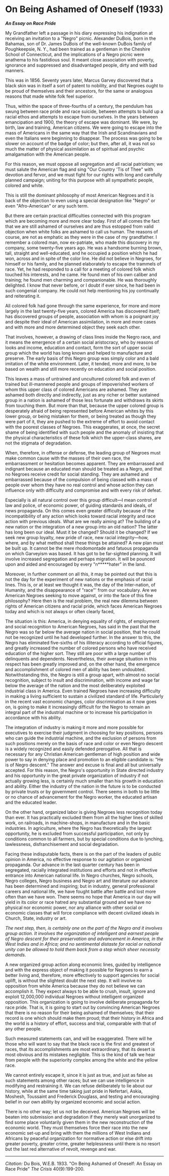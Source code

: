 <!--
title:   On Being Ashamed of Oneself
author:  Du Bois, W.E.B.
journal: The Crisis
year:    1933
volume:  40
issue:   9
pages:   199-200
-->
# On Being Ashamed of Oneself (1933)

 ***An Essay on Race Pride***

My Grandfather left a passage in his diary expressing his indignation at receiving an invitation to a "Negro" picnic. Alexander DuBois, born in the Bahamas, son of Dr. James DuBois of the well-known DuBois family of Poughkeepsie, N. Y., had been trained as a gentleman in the Cheshire School of Connecticut, and the implications of a Negro picnic were anathema to his fastidious soul. It meant close association with poverty, ignorance and suppressed and disadvantaged people, dirty and with bad manners.

This was in 1856. Seventy years later, Marcus Garvey discovered that a black skin was in itself a sort of patent to nobility, and that Negroes ought to be proud of themselves and their ancestors, for the same or analogous reasons that made white folk feel superior.

Thus, within the space of three-fourths of a century, the pendulum has swung between race pride and race suicide, between attempts to build up a racial ethos and attempts to escape from ourselves. In the years between emancipation and 1900, the theory of escape was dominant. We were, by birth, law and training, American citizens. We were going to escape into the mass of Americans in the same way that the Irish and Scandinavians and even the Italians were beginning to disappear. The process was going to be slower on account of the badge of color; but then, after all, it was not so much the matter of physical assimilation as of spiritual and psychic amalgamation with the American people.

For this reason, we must oppose all segregation and all racial patriotism; we must salute the American flag and sing "Our Country 'Tis of Thee" with devotion and fervor, and we must fight for our rights with long and carefully planned campaign; uniting for this purpose with all sympathetic people, colored and white.

This is still the dominant philosophy of most American Negroes and it is back of the objection to even using a special designation like "Negro" or even "Afro-American" or any such term.

But there are certain practical difficulties connected with this program which are becoming more and more clear today. First of all comes the fact that we are still ashamed of ourselves and are thus estopped from valid objection when white folks are ashamed
 to call us human. The reasons of course, are not as emphatic as they were in the case of my grandfather. I remember a colored man, now ex-patriate, who made this discovery in my company, some twenty-five years ago. He was a handsome burning brown, tall, straight and well-educated, and he occupied a position which he had won, across and in spite of the color line. He did not believe in Negroes, for himself or his family, and he planned elaborately to escape the trammels of race. Yet, he had responded to a call for a meeting of colored folk which touched his interests, and he came. He found men of his own caliber and training; he found men charming and companionable. He was thoroughly delighted. I know that never before, or I doubt if ever since, he had been in such congenial company. He could not help mentioning his joy continually and reiterating it.

All colored folk had gone through the same experience, for more and more largely in the last twenty-five years, colored America has discovered itself; has discovered groups of people, association with whom is a poignant joy and despite their ideal of American assimilation, in more and more cases and with more and more determined object they seek each other.

That involves, however, a drawing of class lines inside the Negro race, and it means the emergence of a certain social aristocracy, who by reasons of looks and income, education and contact, form the sort of upper social group which the world has long known and helped to manufacture and preserve. The early basis of this Negro group was simply color and a bald imitation of the white environment. Later, it tended, more and more, to be based on wealth and still more recently on education and social position.

This leaves a mass of untrained and uncultured colored folk and even of trained but ill-mannered people and groups of impoverished workers of whom this upper class of colored Americans are ashamed. They are ashamed both directly and indirectly, just as any richer or better sustained group in a nation is ashamed of those less fortunate and withdraws its skirts from touching them. But more than that, because the upper colored group is desperately afraid of being represented before American whites by this lower group, or being mistaken for them, or being treated as though they were part of it, they are pushed to the extreme of effort to avoid contact with the poorest classes of Negroes. This exaggerates, at once, the secret shame of being identified with such people and the anomaly of insisting that the physical characteristics of these folk which the upper-class shares, are not the stigmata of degradation.

When, therefore, in offense or defense, the leading group of Negroes must make common cause with the masses of their own race, the embarrassment or hesitation becomes apparent. They are embarrassed and indignant because an educated man should be treated as a Negro, and that no Negroes receive credit for social standing. They are ashamed and embarrassed because of the compulsion of being classed with a mass of people over whom they have no real control and whose action they can influence only with difficulty and compromise and with every risk of defeat.

Especially is all natural control over this group difficult—I mean control of law and police, of economic power, of guiding standards and ideals, of news propaganda. On this comes even greater difficulty because of the incompatibility of any action which looks toward racial integrity and race action with previous ideals. What are we really aiming at? The building of a new nation or the integration of a new group into an old nation? The latter has long been our ideal. Must it be changed? Should it be changed? If we seek new group loyalty, new pride of race, new racial integrity—how, where, and by what method shall these things be attained? A new plan must be built up. It cannot be the mere rhodomontade and fatuous propaganda on which Garveyism was based. It has got to be far-sighted planning. It will involve increased segregation and perhaps migration. It will be pounced upon and aided and encouraged by every "n*****hater" in the land.

Moreover, in further comment on all this, it may be pointed out that this is not the day for the experiment of new nations or the emphasis of racial lines. This is, or at least we thought it was, the day of the Inter-nation, of Humanity, and the disappearance of "race"' from our vocabulary. Are we American Negroes seeking to move against, or into the face of this fine philosophy? Here then is the real problem, the real new dilemma between rights of American citizens and racial pride, which faces American Negroes today and which is not always or often clearly faced,

The situation is this: America, in denying equality of rights, of employment and social recognition to American Negroes, has said in the past that the Negro was so far below the average nation in social position, that he could not be recognized until he had developed further. In the answer to this, the Negro has eliminated five-sixths of his illiteracy according to official figures, and greatly increased the number of colored persons who have received education of the higher sort. They still are poor with a large number of delinquents and dependents. Nevertheless, their average situation in this respect has been greatly improved and, on the other hand, the emergence and accomplishment of colored men of ability has been undoubted. Notwithstanding this, the Negro is still a group apart, with almost no social recognition, subject to insult and discrimination, with income and wage far below the average of the nation and the most deliberately exploited industrial class in America. Even trained Negroes have increasing difficulty in making a living sufficient to sustain a civilized standard of life. Particularly in the recent vast economic changes, color discrimination as it now goes on, is going to make it increasingly difficult for the Negro to remain an integral part of the industrial machine or to increase his participation in accordance with his ability.

The integration of industry is making it more and more possible for executives to exercise their judgment in choosing for key positions, persons who can guide the industrial machine, and the exclusion of persons from such positions merely on the basis of race and color or even Negro descent is a widely recognized and easily defended prerogative. All that is necessary for any Christian American gentleman of high position and wide power to say in denying place and promotion to an eligible candidate is: "He is of Negro descent." The answer and excuse is final and all but universally accepted. For this reason, the Negro's opportunity in State directed industry and his opportunity in the great private organization of industry if not actually growing less, is certainly much smaller than his growth in education and ability. Either the industry of the nation in the future is to be conducted by private trusts or by government control. There seems in both to be little or no chance of advancement for the Negro worker, the educated artisan and the educated leader.

On the other hand, organized labor is giving Negroes less recognition today than ever. It has practically excluded them from all the higher lines of skilled work, on railroads, in machine-shops, in manufacture and in the basic industries. In agriculture, where the Negro has theoretically the largest opportunity, he is excluded from successful participation, not only by conditions common to all farmers, but by special conditions due to lynching, lawlessness, disfranchisement and social degradation.

Facing these indisputable facts, there is on the part of the leaders of public opinion in America, no effective response to our agitation or organized propaganda. Our advance in the last quarter century has been in segregated, racially integrated institutions and efforts and not in effective entrance into American national life. In Negro churches, Negro schools, Negro colleges, Negro business and Negro art and literature our advance has been determined and inspiring; but in industry, general professional careers and national life, we have fought battle after battle and lost more often than we have won. There seems no hope that America in our day will yield in its color or race hatred any substantial ground and we have no physical nor economic power, nor any alliance with other social or economic classes that will force compliance with decent civilized ideals in Church, State, industry or art.

*The next step, then, is certainly one on the part of the Negro and it involves group action. It involves the organization of intelligent and earnest people of Negro descent for their preservation and advancement in America, in the West Indies and in Africa; and no sentimental distaste for racial or national unity can be allowed to hold them back from a step which sheer necessity demands.*

A new organized group action along economic lines, guided by intelligence and with the express object of making it possible for Negroes to earn a better living and, therefore, more effectively to support agencies for social uplift, is without the slightest doubt the next step. It will involve no opposition from white America because they do not believe we can accomplish it. They expect always to be able to crush, insult, ignore and exploit 12,000,000 individual Negroes without intelligent organized opposition. This organization is going to involve deliberate propaganda for race pride. That is, it is going to start out by convincing American Negroes that there is no reason for their being ashamed of themselves; that their record is one which should make them proud; that their history in Africa and the world is a history of effort, success and trial, comparable with that of any other people.

Such measured statements can, and will be exaggerated. There will he those who will want to say that the black race is the first and greatest of races, that its accomplishments are most extraordinary, that its desert is most obvious and its mistakes negligible. This is the kind of talk we hear from people with the superiority complex among the white and the yellow race.

We cannot entirely escape it, since it is just as true, and just as false as such statements among other races; but we can use intelligence in modifying and restraining it. We can refuse deliberately to lie about our history, while at the same time taking just pride in Nefertari, Askia, Moshesh, Toussaint and Frederick Douglass, and testing and encouraging belief in our own ability by organized economic and social action.

There is no other way; let us not be deceived. American Negroes will be beaten into submission and degradation if they merely wait unorganized to find some place voluntarily given them in the new reconstruction of the economic world. They must themselves force their race into the new economic set-up and bring with them the millions of West Indians and Africans by peaceful organization for normative action or else drift into greater poverty, greater crime, greater helplessness until there is no resort but the last red alternative of revolt, revenge and war.

_________________
*Citation:* Du Bois, W.E.B. 1933. "On Being Ashamed of Oneself: An Essay on Race Pride" *The Crisis* 40(9):199-200.
